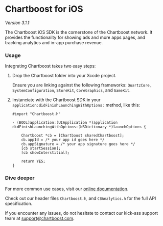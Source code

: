 # Chartboost for iOS

*Version 3.1.1*

The Chartboost iOS SDK is the cornerstone of the Chartboost network. It provides the functionality for showing ads and  more apps pages, and tracking analytics and in-app purchase revenue.


### Usage

Integrating Chartboost takes two easy steps:

 1. Drop the Chartboost folder into your Xcode project.
    
    Ensure you are linking against the following frameworks: `QuartzCore`, `SystemConfiguration`, `StoreKit`, `CoreGraphics`, and `GameKit`.

 2. Instanciate with the Chartboost SDK in your `application:didFinishLaunchingWithOptions:` method, like this:
    
        #import "Chartboost.h"
        
        - (BOOL)application:(UIApplication *)application didFinishLaunchingWithOptions:(NSDictionary *)launchOptions {
            
            Chartboost *cb = [Chartboost sharedChartboost];
            cb.appId = /* your app id goes here */
            cb.appSignature = /* your app signature goes here */
            [cb startSession];
            [cb showInterstitial];
            
            return YES;
        }



### Dive deeper

For more common use cases, visit our [online documentation](url).

Check out our header files `Chartboost.h`, and `CBAnalytics.h` for the full API specification.

If you encounter any issues, do not hesitate to contact our kick-ass support team at [support@chartboost.com](mailto:support@chartboost.com).
